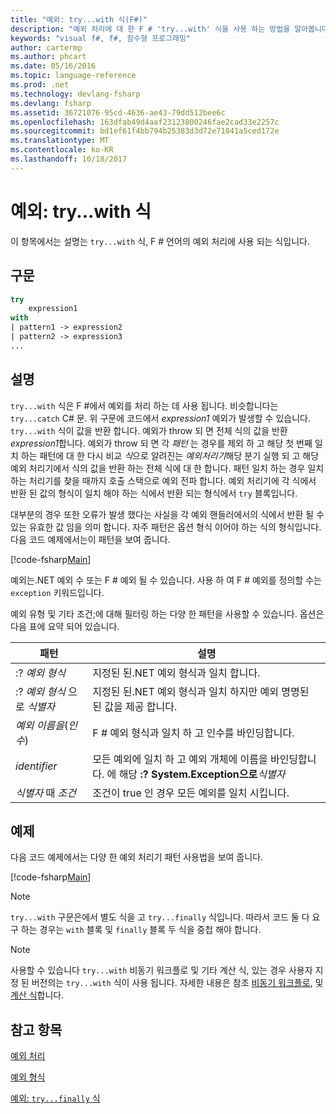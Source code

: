 ```yaml
---
title: "예외: try...with 식(F#)"
description: "예외 처리에 대 한 F # 'try...with' 식을 사용 하는 방법을 알아봅니다."
keywords: "visual f#, f#, 함수형 프로그래밍"
author: cartermp
ms.author: phcart
ms.date: 05/16/2016
ms.topic: language-reference
ms.prod: .net
ms.technology: devlang-fsharp
ms.devlang: fsharp
ms.assetid: 36721076-95cd-4636-ae43-79dd512bee6c
ms.openlocfilehash: 163dfab49d4aaf23123800246fae2cad33e2257c
ms.sourcegitcommit: bd1ef61f4bb794b25383d3d72e71041a5ced172e
ms.translationtype: MT
ms.contentlocale: ko-KR
ms.lasthandoff: 10/18/2017
---
```

# <a name="exceptions-the-trywith-expression"></a>예외: try...with 식

이 항목에서는 설명는 `try...with` 식, F # 언어의 예외 처리에 사용 되는 식입니다.


## <a name="syntax"></a>구문

```fsharp
try
    expression1
with
| pattern1 -> expression2
| pattern2 -> expression3
...
```

## <a name="remarks"></a>설명
`try...with` 식은 F #에서 예외를 처리 하는 데 사용 됩니다. 비슷합니다는 `try...catch` C# 문. 위 구문에 코드에서 *expression1* 예외가 발생할 수 있습니다. `try...with` 식이 값을 반환 합니다. 예외가 throw 되 면 전체 식의 값을 반환 *expression1*합니다. 예외가 throw 되 면 각 *패턴* 는 경우를 제외 하 고 해당 첫 번째 일치 하는 패턴에 대 한 다시 비교 *식*으로 알려진는 *예외처리기*해당 분기 실행 되 고 해당 예외 처리기에서 식의 값을 반환 하는 전체 식에 대 한 합니다. 패턴 일치 하는 경우 일치 하는 처리기를 찾을 때까지 호출 스택으로 예외 전파 합니다. 예외 처리기에 각 식에서 반환 된 값의 형식이 일치 해야 하는 식에서 반환 되는 형식에서 `try` 블록입니다.

대부분의 경우 또한 오류가 발생 했다는 사실을 각 예외 핸들러에서의 식에서 반환 될 수 있는 유효한 값 임을 의미 합니다. 자주 패턴은 옵션 형식 이어야 하는 식의 형식입니다. 다음 코드 예제에서는이 패턴을 보여 줍니다.

[!code-fsharp[Main](../../../../samples/snippets/fsharp/lang-ref-2/snippet5601.fs)]

예외는.NET 예외 수 또는 F # 예외 될 수 있습니다. 사용 하 여 F # 예외를 정의할 수는 `exception` 키워드입니다.

예외 유형 및 기타 조건;에 대해 필터링 하는 다양 한 패턴을 사용할 수 있습니다. 옵션은 다음 표에 요약 되어 있습니다.


|패턴|설명|
|-------|-----------|
|:? *예외 형식*|지정된 된.NET 예외 형식과 일치 합니다.|
|:? *예외 형식* 으로 *식별자*|지정된 된.NET 예외 형식과 일치 하지만 예외 명명된 된 값을 제공 합니다.|
|*예외 이름을*(*인수*)|F # 예외 형식과 일치 하 고 인수를 바인딩합니다.|
|*identifier*|모든 예외에 일치 하 고 예외 개체에 이름을 바인딩합니다. 에 해당 **:? System.Exception으로***식별자*|
|*식별자* 때 *조건*|조건이 true 인 경우 모든 예외를 일치 시킵니다.|

## <a name="examples"></a>예제
다음 코드 예제에서는 다양 한 예외 처리기 패턴 사용법을 보여 줍니다.

[!code-fsharp[Main](../../../../samples/snippets/fsharp/lang-ref-2/snippet5602.fs)]
    
>[!NOTE] 
`try...with` 구문은에서 별도 식을 고 `try...finally` 식입니다. 따라서 코드 둘 다 요구 하는 경우는 `with` 블록 및 `finally` 블록 두 식을 중첩 해야 합니다.

>[!NOTE] 
사용할 수 있습니다 `try...with` 비동기 워크플로 및 기타 계산 식, 있는 경우 사용자 지정 된 버전의는 `try...with` 식이 사용 됩니다. 자세한 내용은 참조 [비동기 워크플로](../asynchronous-workflows.md), 및 [계산 식](../computation-expressions.md)합니다.


## <a name="see-also"></a>참고 항목
[예외 처리](index.md)

[예외 형식](exception-types.md)

[예외: `try...finally` 식](the-try-finally-expression.md)
